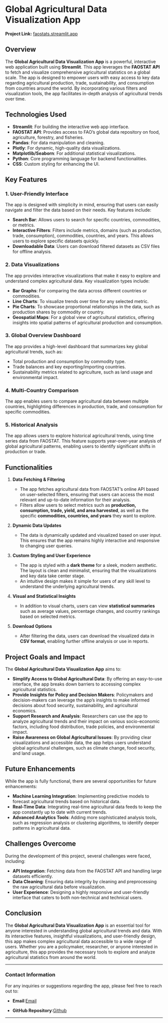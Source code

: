# **Global Agricultural Data Visualization App**  
**Project Link:** [faostats.streamlit.app](https://faostats.streamlit.app/)

## **Overview**
The **Global Agricultural Data Visualization App** is a powerful, interactive web application built using **Streamlit**. This app leverages the **FAOSTAT API** to fetch and visualize comprehensive agricultural statistics on a global scale. The app is designed to empower users with easy access to key data regarding agricultural production, trade, sustainability, and consumption from countries around the world. By incorporating various filters and visualization tools, the app facilitates in-depth analysis of agricultural trends over time.

## **Technologies Used**
- **Streamlit**: For building the interactive web app interface.
- **FAOSTAT API**: Provides access to FAO’s global data repository on food, agriculture, forestry, and fisheries.
- **Pandas**: For data manipulation and cleaning.
- **Plotly**: For dynamic, high-quality data visualizations.
- **Matplotlib/Seaborn**: For additional statistical visualizations.
- **Python**: Core programming language for backend functionalities.
- **CSS**: Custom styling for enhancing the UI.

## **Key Features**
### 1. **User-Friendly Interface**
The app is designed with simplicity in mind, ensuring that users can easily navigate and filter the data based on their needs. Key features include:
- **Search Bar**: Allows users to search for specific countries, commodities, or metrics.
- **Interactive Filters**: Filters include metrics, domains (such as production, trade, consumption), commodities, countries, and years. This allows users to explore specific datasets quickly.
- **Downloadable Data**: Users can download filtered datasets as CSV files for offline analysis.

### 2. **Data Visualizations**
The app provides interactive visualizations that make it easy to explore and understand complex agricultural data. Key visualization types include:
- **Bar Graphs**: For comparing the data across different countries or commodities.
- **Line Charts**: To visualize trends over time for any selected metric.
- **Pie Charts**: To showcase proportional relationships in the data, such as production shares by commodity or country.
- **Geospatial Maps**: For a global view of agricultural statistics, offering insights into spatial patterns of agricultural production and consumption.
  
### 3. **Global Overview Dashboard**
The app provides a high-level dashboard that summarizes key global agricultural trends, such as:
- Total production and consumption by commodity type.
- Trade balances and key exporting/importing countries.
- Sustainability metrics related to agriculture, such as land usage and environmental impact.

### 4. **Multi-Country Comparison**
The app enables users to compare agricultural data between multiple countries, highlighting differences in production, trade, and consumption for specific commodities.

### 5. **Historical Analysis**
The app allows users to explore historical agricultural trends, using time series data from FAOSTAT. This feature supports year-over-year analysis of global agricultural patterns, enabling users to identify significant shifts in production or trade.

## **Functionalities**
1. **Data Fetching & Filtering**
   - The app fetches agricultural data from FAOSTAT’s online API based on user-selected filters, ensuring that users can access the most relevant and up-to-date information for their analysis.
   - Filters allow users to select metrics such as **production, consumption, trade, yield, and area harvested**, as well as the specific **commodities, countries, and years** they want to explore.

2. **Dynamic Data Updates**
   - The data is dynamically updated and visualized based on user input. This ensures that the app remains highly interactive and responsive to changing user queries.

3. **Custom Styling and User Experience**
   - The app is styled with a **dark theme** for a sleek, modern aesthetic. The layout is clean and minimalist, ensuring that the visualizations and key data take center stage.
   - An intuitive design makes it simple for users of any skill level to understand the underlying agricultural trends.

4. **Visual and Statistical Insights**
   - In addition to visual charts, users can view **statistical summaries** such as average values, percentage changes, and country rankings based on selected metrics.
   
5. **Download Options**
   - After filtering the data, users can download the visualized data in **CSV format**, enabling further offline analysis or use in reports.

## **Project Goals and Impact**
The **Global Agricultural Data Visualization App** aims to:
- **Simplify Access to Global Agricultural Data**: By offering an easy-to-use interface, the app breaks down barriers to accessing complex agricultural statistics.
- **Provide Insights for Policy and Decision Makers**: Policymakers and decision-makers can leverage the app’s insights to make informed decisions about food security, sustainability, and agricultural economics.
- **Support Research and Analysis**: Researchers can use the app to analyze agricultural trends and their impact on various socio-economic factors, including food distribution, trade policies, and environmental impact.
- **Raise Awareness on Global Agricultural Issues**: By providing clear visualizations and accessible data, the app helps users understand global agricultural challenges, such as climate change, food security, and land usage.

## **Future Enhancements**
While the app is fully functional, there are several opportunities for future enhancements:
- **Machine Learning Integration**: Implementing predictive models to forecast agricultural trends based on historical data.
- **Real-Time Data**: Integrating real-time agricultural data feeds to keep the app constantly up to date with current trends.
- **Advanced Analytics Tools**: Adding more sophisticated analysis tools, such as regression analysis or clustering algorithms, to identify deeper patterns in agricultural data.

## **Challenges Overcome**
During the development of this project, several challenges were faced, including:
- **API Integration**: Fetching data from the FAOSTAT API and handling large datasets efficiently.
- **Data Cleaning**: Ensuring data integrity by cleaning and preprocessing the raw agricultural data before visualization.
- **User Experience**: Designing a highly responsive and user-friendly interface that caters to both non-technical and technical users.

## **Conclusion**
The **Global Agricultural Data Visualization App** is an essential tool for anyone interested in understanding global agricultural trends and data. With its interactive features, insightful visualizations, and user-friendly design, this app makes complex agricultural data accessible to a wide range of users. Whether you are a policymaker, researcher, or anyone interested in agriculture, this app provides the necessary tools to explore and analyze agricultural statistics from around the world.

---

### **Contact Information**
For any inquiries or suggestions regarding the app, please feel free to reach out to:

- **Email**:[Email](muhammadatiflatif67@gmail.com)

- **GitHub Repository**:[Github](https://github.com/M-Atif-Latif)

---

